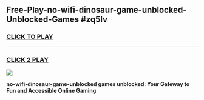 
## Free-Play-no-wifi-dinosaur-game-unblocked-Unblocked-Games #zq5lv
<h3>
<a href="https://news.freeplayer.one?title=no-wifi-dinosaur-game-unblocked&ref=8M">CLICK TO PLAY</a></h3>
<hr>

<h3>
<a href="https://news.freeplayer.one?title=no-wifi-dinosaur-game-unblocked&ref=8M">CLICK 2 PLAY</a>
  
</h3>

<a href="https://news.freeplayer.one?title=no-wifi-dinosaur-game-unblocked&ref=8M"><img src="https://clearcache.store/games.png"></a>


**no-wifi-dinosaur-game-unblocked games unblocked: Your Gateway to Fun and Accessible Online Gaming**
